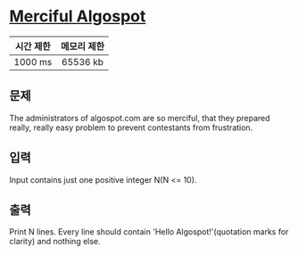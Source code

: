 # [Merciful Algospot](https://algospot.com/judge/problem/read/MERCY)

| 시간 제한 | 메모리 제한 |
| :-------: | :---------: |
| 1000 ms   | 65536 kb    |

## 문제
The administrators of algospot.com are so merciful, that they prepared really, 
really easy problem to prevent contestants from frustration.

## 입력
Input contains just one positive integer N(N <= 10).

## 출력
Print N lines. 
Every line should contain 'Hello Algospot!'(quotation marks for clarity) and nothing else.
